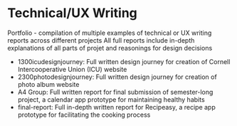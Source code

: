 # Technical/UX Writing 
Portfolio - compilation of multiple examples of technical or UX writing reports across different projects
All full reports include in-depth explanations of all parts of projet and reasonings for design decisions

- 1300icudesignjourney: Full written design journey for creation of Cornell Intercooperative Union (ICU) website
- 2300photodesignjourney: Full written design journey for creation of photo album website
- A4 Group: Full written report for final submission of semester-long project, a calendar app prototype for maintaining healthy habits
- final-report: Full in-depth written report for Recipeasy, a recipe app prototype for facilitating the cooking process
